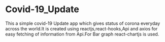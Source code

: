 # Covid-19_Update

This a simple covid-19 Update app which gives status of corona everyday across the world.It is created using reactjs,react-hooks,Api and axios for easy fetching of information from Api.For Bar graph react-chartjs is used.
